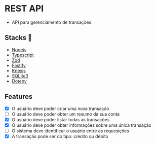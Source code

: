 # REST API

- API para gerenciamento de transações

## Stacks :robot:

- [Nodejs](https://nodejs.org/pt/learn/getting-started/introduction-to-nodejs)
- [Typescript](https://www.typescriptlang.org/docs/handbook/typescript-in-5-minutes.html)
- [Zod](https://zod.dev/)
- [Fastify](https://fastify.dev/docs/latest/)
- [Knexjs](https://knexjs.org/guide/)
- [SQLite3](https://www.sqlite.org/)
- [Dotenv](https://www.npmjs.com/package/dotenv)

## Features

- [x] O usuário deve poder criar uma nova transação
- [ ] O usuário deve poder obter um resumo da sua conta
- [x] O usuário deve poder listar todas as transações
- [x] O usuário deve poder obter informações sobre uma única transação
- [ ] O sistema deve identificar o usuário entre as requesições
- [x] A transação pode ser do tipo: crédito ou débito
